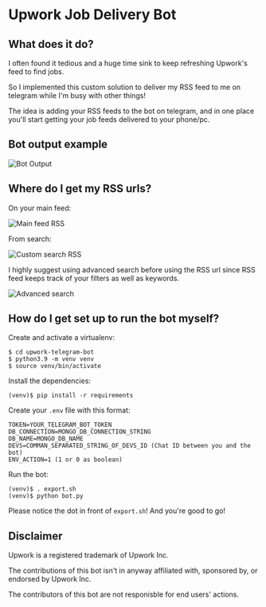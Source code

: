 # Upwork Job Delivery Bot #

## What does it do? ##
I often found it tedious and a huge time sink to keep refreshing Upwork's feed to find jobs.

So I implemented this custom solution to deliver my RSS feed to me on telegram while I'm busy with other things!

The idea is adding your RSS feeds to the bot on telegram, and in one place you'll start getting your job feeds delivered to your phone/pc.

## Bot output example ##

![Bot Output](images/bot_example.jpg)

## Where do I get my RSS urls? ##
On your main feed:

![Main feed RSS](images/rss_1.jpg "Main Feed RSS")

From search:

![Custom search RSS](images/rss_2.jpg "Custom search RSS")

I highly suggest using advanced search before using the RSS url since RSS feed keeps track of your filters as well as keywords.

![Advanced search](images/advanced_search.jpg)

## How do I get set up to run the bot myself? ##
Create and activate a virtualenv:

```shell
$ cd upwork-telegram-bot
$ python3.9 -m venv venv
$ source venv/bin/activate
```

Install the dependencies:
```shell
(venv)$ pip install -r requirements
```

Create your `.env` file with this format:
```
TOKEN=YOUR_TELEGRAM_BOT_TOKEN
DB_CONNECTION=MONGO_DB_CONNECTION_STRING
DB_NAME=MONGO_DB_NAME
DEVS=COMMAN_SEPARATED_STRING_OF_DEVS_ID (Chat ID between you and the bot)
ENV_ACTION=1 (1 or 0 as boolean)
```

Run the bot:
```shell
(venv)$ . export.sh
(venv)$ python bot.py
```

Please notice the dot in front of `export.sh`! And you're good to go!

## Disclaimer ##

Upwork is a registered trademark of Upwork Inc.

The contributions of this bot isn't in anyway affiliated with, sponsored by, or endorsed by Upwork Inc.

The contributors of this bot are not responisble for end users' actions.
